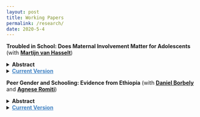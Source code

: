 ```yaml
---
layout: post
title: Working Papers
permalink: /research/
date: 2020-5-4
---
```


**Troubled in School: Does Maternal Involvement Matter for Adolescents** (with **[Martijn van Hasselt](https://bryan.uncg.edu/faculty-and-staff/van-hasselt-martijn-nicolaas-pieter-n/)**) 

<details>
	<summary><b>Abstract</b></summary>
		
		<p>
		We estimate the causal effect of mother's involvement on the amount of trouble an adolescent experiences in school. We use multiple measures of school trouble and factor analysis to construct a composite and then link this composite with noncognitive skills. Our measure of mother's involvement encompasses discussing school-related matters and providing help with school projects. Using an instrumental variable constructed from a suitably chosen peer group, our main finding is that an increase in maternal involvement leads to a significant decrease in school trouble. We find this result to be robust across a large number of sensitivity tests designed to account for possible selection effects, shocks at the peer group level, and further potential violations of the exclusion restriction. Additionally, we present evidence suggesting that the effect of maternal involvement may operate through its effect on adolescents' college aspirations, mental health, and the perception of parental warmth. 
		</p>
</details>

<details>
	<summary> <a href="{{site.baseurl}}/files/schtrouble.pdf" style="font-weight:bold;color:#4183C4">Current Version</a> </summary>
</details>

<!-- &nbsp;&nbsp;&nbsp;[**Current Version (updated 14 May 2021)**]({{site.baseurl}}/files/schtrouble.pdf) -->

**Peer Gender and Schooling: Evidence from Ethiopia** (with **[Daniel Borbely](https://sites.google.com/view/danielborbely/home)** and **[Agnese Romiti](https://sites.google.com/view/agneseromiti/home)**)

<details>
	<summary><b>Abstract</b></summary>

		<p>
		In this paper, we study how classmate gender composition matters for students in Ethiopia. We base our results on a unique survey of students across classrooms and schools and among those randomly assigned to class. We find a strong asymmetry: males do not and females do benefit from exposure to more female classmates with less school absence and improvement on math test scores. We further find that exposure to more female classmates improves motivation and participation in class, and in general, that the effects of classmate gender composition are consistent with social interaction effects.
		</p>
</details>

<details>
	<summary> <a href="{{site.baseurl}}/files/peergender_wp.pdf" style="font-weight:bold;color:#4183C4">Current Version</a> </summary>
</details>

<!-- &nbsp;&nbsp;&nbsp;[**Current Version**]({{site.baseurl}}/files/peergender_wp.pdf)  -->

